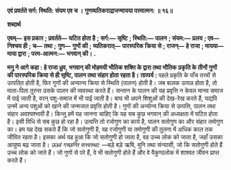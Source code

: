 **एवं प्रवर्तते सर्ग: स्थिति: संयम एव च ।** **गुणव्यतिकराद्राजन्मायया परमात्मन: ॥ १६॥** 

**शब्दार्थ** 

**एवम्—** **इस प्रकार** **; प्रवर्तते—** **घटित होता है** **; सर्ग:—** **सृष्टि** **; स्थिति:—** **पालन** **; संयम:—** **प्रलय** **; एव—** **निश्चय ही** **; च—** **तथा** **;** **गुण—** **गुणों की** **; व्यतिकरात्—** **पारस्परिक क्रिया से** **; राजन्—** **हे राजा** **; मायया—** **माया द्वारा** **; परम-आत्मन:—** **भगवान् की।** **.** 

**मनु ने आगे कहा : हे राजा ध्रुव, भगवान् की मोहमयी भौतिक शक्ति के द्वारा तथा भौतिक** **प्रकृति के तीनों गुणों की पारस्परिक क्रिया से ही सृष्टि, पालन तथा संहार होता रहता है।** **तात्पर्य :** पहले प्रकृति के पाँच तत्त्वों से उत्पति्त होती है, फिर गुणों की अन्यान्य क्रिया से स्थिति (पालन) होती है। जब बालक उत्पन्न होता है, तो माता-पिता तुरन्त उसके पालन की व्यवस्था करते हैं। सन्तान के पालन की यह प्रवृत्ति न केवल मानव समाज में पाई जाती है, वरन् पशु-समाज में भी पाई जाती है। बाघ भी अपने शिशुओं की देख-रेख करते हैं, यद्यपि उनमें अन्य पशुओं को खाने की जन्मजात प्रवृत्ति होती है। गुणों की अन्योन्य क्रिया से उत्पत्ति, पालन तथा संहार अवश्यश्भावी हैं। किन्तु हमें यह जानना चाहिए कि यह सब कुछ भगवान् की अध्यक्षता में घटित होता है। इसी विधि से सब कुछ हो रहा है। उत्पत्ति तो रजोगुण का कार्य है, पालन सतोगुण का और संहार तमोगुण का। हम यह देख सकते हैं कि जो सतोगुणी है, वह रजोगुणी या तमोगुणी की तुलना में अधिक काल तक जीवित रहता है। इसका अर्थ यह हुआ कि जो सतोगुणी हो जाता है, वह उच्च लोक को जाता है, जहाँ उसका आयुष्य बढ़ जाता है। *ऊध्र्वं गच्छन्ति सत्त्वस्था:* —बड़े बड़े ऋषि, मुनि तथा संन्यासी, जो कि सतोगुणी होते हैं उच्च लोक को जाते हैं। जो गुणों से परे हैं, वे भी सतोगुणी होते हैं और वे वैकुण्ठलोक में शाश्वत जीवन प्राप्त करते हैं।  